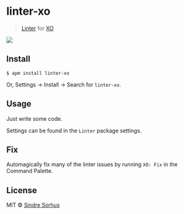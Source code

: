 # linter-xo

> [Linter](https://github.com/atom-community/linter) for [XO](https://github.com/sindresorhus/xo)

![](https://github.com/sindresorhus/atom-linter-xo/raw/master/screenshot.png)


## Install

```
$ apm install linter-xo
```

Or, Settings → Install → Search for `linter-xo`.


## Usage

Just write some code.

Settings can be found in the `Linter` package settings.


## Fix

Automagically fix many of the linter issues by running `XO: Fix` in the Command Palette.


## License

MIT © [Sindre Sorhus](http://sindresorhus.com)

